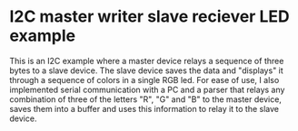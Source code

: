 # I2C master writer slave reciever LED example

This is an I2C example where a master device relays a sequence of three bytes to a slave device. 
The slave device saves the data and "displays" it through a sequence of colors in a single RGB led. 
For ease of use, I also implemented serial communication with a PC and a parser that relays any combination of three of 
the letters "R", "G" and "B" to the master device, saves them into a buffer and uses this information to relay it to 
the slave device.